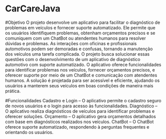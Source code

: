 # CarCareJava

#Objetivo
O projeto desenvolve um aplicativo para facilitar o diagnóstico de problemas em veículos e fornecer suporte automatizado. Ele permite que os usuários identifiquem problemas, obtenham orçamentos precisos e se comuniquem com um ChatBot ou atendentes humanos para resolver dúvidas e problemas.
As interações com oficinas e profissionais automotivos podem ser demoradas e confusas, tornando a manutenção dos veículos uma tarefa complicada.
O projeto busca solucionar essas questões com o desenvolvimento de um aplicativo de diagnóstico automotivo com suporte automatizado. O aplicativo oferece funcionalidades para identificar problemas nos veículos, fornecer orçamentos precisos, e oferecer suporte por meio de um ChatBot e comunicação com atendentes humanos.
A solução é projetada para ser acessível e eficiente, ajudando os usuários a manterem seus veículos em boas condições de maneira mais prática.

#Funcionalidades
Cadastro e Login – O aplicativo permite o cadastro seguro de novos usuários e o login para acesso às funcionalidades.
Diagnóstico – O aplicativo realiza diagnósticos de veículos para identificar problemas e oferecer soluções.
Orçamento – O aplicativo gera orçamentos detalhados com base em diagnósticos realizados nos veículos.
ChatBot – O ChatBot oferece suporte automatizado, respondendo à perguntas frequentes e orientando os usuários.

